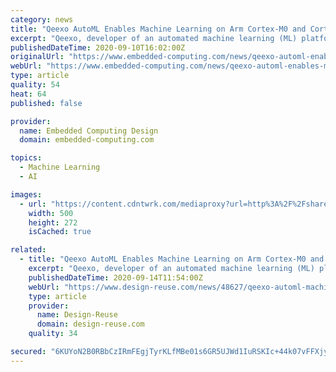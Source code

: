 ```yaml
---
category: news
title: "Qeexo AutoML Enables Machine Learning on Arm Cortex-M0 and Cortex-M0+"
excerpt: "Qeexo, developer of an automated machine learning (ML) platform that accelerates the deployment of tinyML at the edge, announced that its Qeexo AutoML platform now supports machine learning on Arm Cortex-M0 and Cortex-M0+ processors."
publishedDateTime: 2020-09-10T16:02:00Z
originalUrl: "https://www.embedded-computing.com/news/qeexo-automl-enables-machine-learning-on-arm-cortex-m0-and-cortex-m0"
webUrl: "https://www.embedded-computing.com/news/qeexo-automl-enables-machine-learning-on-arm-cortex-m0-and-cortex-m0"
type: article
quality: 54
heat: 64
published: false

provider:
  name: Embedded Computing Design
  domain: embedded-computing.com

topics:
  - Machine Learning
  - AI

images:
  - url: "https://content.cdntwrk.com/mediaproxy?url=http%3A%2F%2Fshare.opsy.st%2F5f5a4c0467b71-Signal-Aggregation-De-Aggregation.png&size=1&version=1599753396&sig=99620e1b49adcd790d4c03c2f3c1dbd3&default=hubs%2Ftilebg-blogs.jpg"
    width: 500
    height: 272
    isCached: true

related:
  - title: "Qeexo AutoML Enables Machine Learning on Arm Cortex-M0 and Cortex-M0+"
    excerpt: "Qeexo, developer of an automated machine learning (ML) platform that accelerates the deployment of tinyML at the edge, today announces that its Qeexo AutoML platform now supports machine learning on A"
    publishedDateTime: 2020-09-14T11:54:00Z
    webUrl: "https://www.design-reuse.com/news/48627/qeexo-automl-machine-learning-arm-cortex-m0.html"
    type: article
    provider:
      name: Design-Reuse
      domain: design-reuse.com
    quality: 34

secured: "6KUYoN2B0RBbCzIRmFEgjTyrKLfMBe01s6GR5UJWd1IuRSKIc+44k07vFFXjy5Zr0uimRVbFd9qTaNMXSb9x7vo1RN5Jd1wWnCfmRppVNyUcwn2Z2fzdhifzktKEYhNEvPZk6YhW4s24ezvbRKpm0EyGLIOMzR2LM+9+BczKCp5Q11nDn1DzV3GEldjWLf2s5F+eNSi4glJ9mX2XuIEVt4pWL6zz2Ml4aMfo0NEDE3iUHQ+5dtrpeluTcl5bRoqKjh099Dm5J8sAMhyoNrHp+2EdaFXcgN+7K/JZGwyz5A9I3DsjaRuULW80RByi/kD5FEF/c7subO7FtD/WnellL8J7bOQmK4Sbj1Xa5sFHgLQ=;aiS/IBmkFQRxncARQqAIDQ=="
---
```


